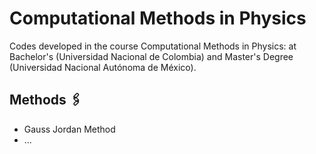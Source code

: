 # Computational Methods in Physics

Codes developed in the course Computational Methods in Physics: at Bachelor's (Universidad Nacional de Colombia) and Master's Degree (Universidad Nacional Autónoma de México).

## Methods 🖇️
- Gauss Jordan Method 
- ...
